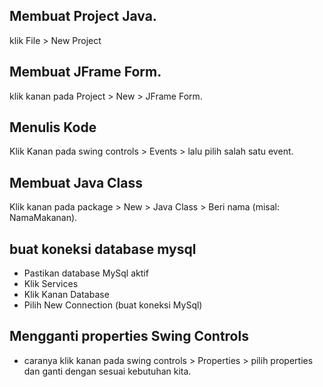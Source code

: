 ## Membuat Project Java.
klik File > New Project

## Membuat JFrame Form.
klik kanan pada Project > New > JFrame Form.

## Menulis Kode
Klik Kanan pada swing controls > Events > lalu pilih salah satu event.

## Membuat Java Class
Klik kanan pada package > New > Java Class > Beri nama (misal: NamaMakanan).

## buat koneksi database mysql
* Pastikan database MySql aktif
* Klik Services
* Klik Kanan Database
* Pilih New Connection (buat koneksi MySql)

## Mengganti properties Swing Controls
* caranya klik kanan pada swing controls > Properties > pilih properties dan ganti dengan sesuai kebutuhan kita.

